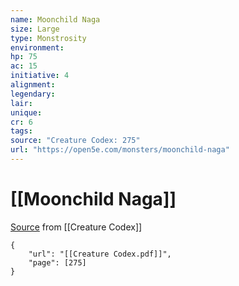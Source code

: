 ```yaml
---
name: Moonchild Naga
size: Large
type: Monstrosity
environment: 
hp: 75
ac: 15
initiative: 4
alignment: 
legendary: 
lair: 
unique: 
cr: 6
tags: 
source: "Creature Codex: 275"
url: "https://open5e.com/monsters/moonchild-naga"
---
```

# [[Moonchild Naga]]

[Source](zotero://open-pdf/library/items/NTNKJRHG?page=275) from [[Creature Codex]]

```pdf
{
	"url": "[[Creature Codex.pdf]]",
	"page": [275]
}
```

